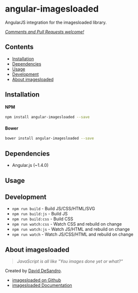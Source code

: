 # angular-imagesloaded

AngularJS integration for the imagesloaded library.

_[Comments and Pull Requests welcome!][issues]_


## Contents

- [Installation](#installation)
- [Dependencies](#dependencies)
- [Usage](#usage)
- [Development](#development)
- [About imagesloaded](#about-imagesloaded)



## Installation

#### NPM
```bash
npm install angular-imagesloaded --save
```

#### Bower
```bash
bower install angular-imagesloaded --save
```

## Dependencies

- Angular.js (~1.4.0)


## Usage




## Development

- `npm run build` - Build JS/CSS/HTML/SVG
- `npm run build:js` - Build JS
- `npm run build:css` - Build CSS
- `npm run watch:css` - Watch CSS and rebuild on change
- `npm run watch:js` - Watch JS/HTML and rebuild on change
- `npm run watch` - Watch JS/CSS/HTML and rebuild on change



## About imagesloaded

> _JavaScript is all like "You images done yet or what?"_

Created by [David DeSandro][desandro].

- [imagesloaded on Github][il_github]
- [imagesloaded Documentation][il_docs]





[issues]: https://github.com/benjamincharity/angular-imagesloaded/issues

[il_github]: https://github.com/desandro/imagesloaded
[il_docs]: http://imagesloaded.desandro.com/
[desandro]: http://desandro.com/

